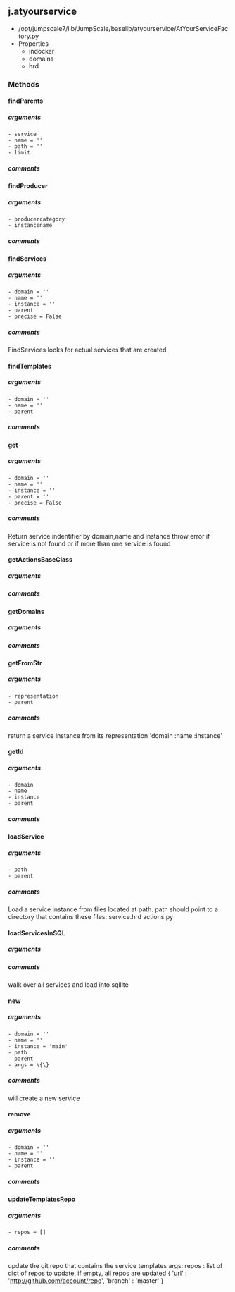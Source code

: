 ## j.atyourservice

- /opt/jumpscale7/lib/JumpScale/baselib/atyourservice/AtYourServiceFactory.py
- Properties
    - indocker
    - domains
    - hrd

### Methods

#### findParents 
##### arguments

    - service
    - name = ''
    - path = ''
    - limit

##### comments

#### findProducer 
##### arguments

    - producercategory
    - instancename

##### comments

#### findServices 
##### arguments

    - domain = ''
    - name = ''
    - instance = ''
    - parent
    - precise = False

##### comments

FindServices looks for actual services that are created

#### findTemplates 
##### arguments

    - domain = ''
    - name = ''
    - parent

##### comments

#### get 
##### arguments

    - domain = ''
    - name = ''
    - instance = ''
    - parent = ''
    - precise = False

##### comments

Return service indentifier by domain,name and instance
throw error if service is not found or if more than one service is found

#### getActionsBaseClass 
##### arguments

##### comments

#### getDomains 
##### arguments

##### comments

#### getFromStr 
##### arguments

    - representation
    - parent

##### comments

return a service instance from its representation 'domain      :name       :instance'

#### getId 
##### arguments

    - domain
    - name
    - instance
    - parent

##### comments

#### loadService 
##### arguments

    - path
    - parent

##### comments

Load a service instance from files located at path.
path should point to a directory that contains these files:
    service.hrd
    actions.py

#### loadServicesInSQL 
##### arguments

##### comments

walk over all services and load into sqllite

#### new 
##### arguments

    - domain = ''
    - name = ''
    - instance = 'main'
    - path
    - parent
    - args = \{\}

##### comments

will create a new service

#### remove 
##### arguments

    - domain = ''
    - name = ''
    - instance = ''
    - parent

##### comments

#### updateTemplatesRepo 
##### arguments

    - repos = []

##### comments

update the git repo that contains the service templates
args:
    repos : list of dict of repos to update, if empty, all repos are updated
            \{
                'url' : 'http://github.com/account/repo',
                'branch' : 'master'
            \}

